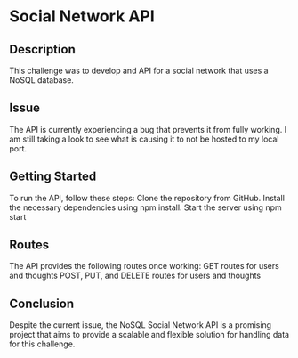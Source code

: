# Social Network API

## Description
This challenge was to develop and API for a social network that uses a NoSQL database. 

## Issue
The API is currently experiencing a bug that prevents it from fully working. I am still taking a look to see what is causing it to not be hosted to my local port.

## Getting Started
To run the API, follow these steps:
Clone the repository from GitHub.
Install the necessary dependencies using npm install.
Start the server using npm start

## Routes
The API provides the following routes once working:
GET routes for users and thoughts
POST, PUT, and DELETE routes for users and thoughts

## Conclusion
Despite the current issue, the NoSQL Social Network API is a promising project that aims to provide a scalable and flexible solution for handling data for this challenge.